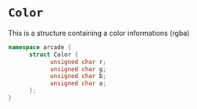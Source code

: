 # `Color`

This is a structure containing a color informations (rgba)

```cpp
namespace arcade {
	  struct Color {
		    unsigned char r;
		    unsigned char g;
		    unsigned char b;
		    unsigned char a;
	  };
}
```
